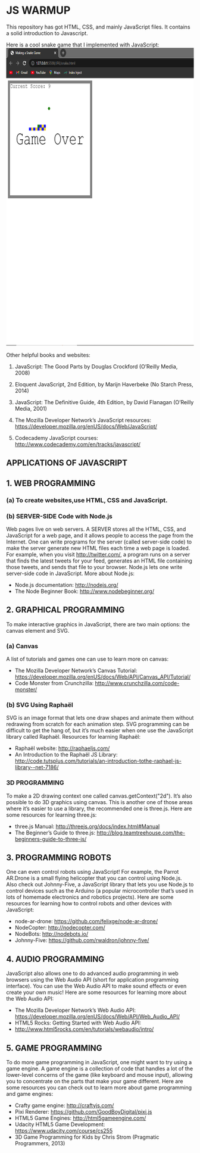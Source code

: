 # JS WARMUP
This repository has got HTML, CSS, and mainly JavaScript files.
It contains a solid introduction to Javascript.

Here is a cool snake game that I implemented with JavaScript:
<img src="./snake.png" width="800" height="800">


Other helpful books and websites:
1. JavaScript: The Good Parts by Douglas Crockford (O’Reilly Media, 2008)

2. Eloquent JavaScript, 2nd Edition, by Marijn Haverbeke (No Starch Press, 2014)

3. JavaScript: The Definitive Guide, 4th Edition, by David Flanagan (O’Reilly Media, 2001)

4. The Mozilla Developer Network’s JavaScript resources: https://developer.mozilla.org/enUS/docs/Web/JavaScript/

5. Codecademy JavaScript courses: http://www.codecademy.com/en/tracks/javascript/


## APPLICATIONS OF JAVASCRIPT
## 1. WEB PROGRAMMING

### (a) To create websites,use HTML, CSS and JavaScript.

### (b) SERVER-SIDE Code with Node.js
Web pages live on web servers. A SERVER stores all the HTML, CSS, and JavaScript for a web page, 
and it allows people to access the page from the Internet. 
One can write programs for the server (called server-side code) 
to make the server generate new HTML files each time a web page is loaded. 
For example, when you visit http://twitter.com/, a program runs on a server 
that finds the latest tweets for your feed, generates an HTML file containing those tweets,
and sends that file to your browser.
Node.js lets one write server-side code in JavaScript. 
More about Node.js:
- Node.js documentation: http://nodejs.org/
- The Node Beginner Book: http://www.nodebeginner.org/


## 2. GRAPHICAL PROGRAMMING

To make interactive graphics in JavaScript, there are two main options: the canvas element
and SVG.

### (a) Canvas
A list of tutorials and games one can use to learn more on canvas:
- The Mozilla Developer Network’s Canvas Tutorial: https://developer.mozilla.org/enUS/docs/Web/API/Canvas_API/Tutorial/
- Code Monster from Crunchzilla: http://www.crunchzilla.com/code-monster/

### (b) SVG Using Raphaël
SVG is an image format that lets one draw shapes and animate them without redrawing from scratch for
each animation step. 
SVG programming can be difficult to get the hang of, but it’s much easier when one 
use the JavaScript library called Raphaël. 
Resources for learning Raphaël:
- Raphaël website: http://raphaeljs.com/
- An Introduction to the Raphaël JS Library: http://code.tutsplus.com/tutorials/an-introduction-tothe-raphael-js-library--net-7186/

### 3D PROGRAMMING
To make a 2D drawing context one called canvas.getContext("2d"). 
It’s also possible to do 3D graphics using canvas. 
This is another one of those areas where it’s easier to use a library, the recommended 
one is three.js. 
Here are some resources for learning three.js:
- three.js Manual: http://threejs.org/docs/index.html#Manual
- The Beginner’s Guide to three.js: http://blog.teamtreehouse.com/the-beginners-guide-to-three-js/


## 3. PROGRAMMING ROBOTS
One can even control robots using JavaScript! For example, the Parrot AR.Drone is a small flying
helicopter that you can control using Node.js. Also check out Johnny-Five, a JavaScript library
that lets you use Node.js to control devices such as the Arduino (a popular microcontroller that’s used in
lots of homemade electronics and robotics projects). 
Here are some resources for learning how to control robots and other devices with JavaScript:
- node-ar-drone: https://github.com/felixge/node-ar-drone/
- NodeCopter: http://nodecopter.com/
- NodeBots: http://nodebots.io/
- Johnny-Five: https://github.com/rwaldron/johnny-five/


## 4. AUDIO PROGRAMMING
JavaScript also allows one to do advanced audio programming in web browsers using the Web Audio
API (short for application programming interface). You can use the Web Audio API to make sound
effects or even create your own music! 
Here are some resources for learning more about the Web Audio API:
- The Mozilla Developer Network’s Web Audio API: https://developer.mozilla.org/enUS/docs/Web/API/Web_Audio_API/
- HTML5 Rocks: Getting Started with Web Audio API:
- http://www.html5rocks.com/en/tutorials/webaudio/intro/


## 5. GAME PROGRAMMING
To do more game programming in JavaScript, one might want to try using a game engine. 
A game engine is a collection of code that handles a lot of the lower-level concerns of the game (like
keyboard and mouse input), allowing you to concentrate on the parts that make your game different.
Here are some resources you can check out to learn more about game programming and game engines:
- Crafty game engine: http://craftyjs.com/
- Pixi Renderer: https://github.com/GoodBoyDigital/pixi.js
- HTML5 Game Engines: http://html5gameengine.com/
- Udacity HTML5 Game Development: https://www.udacity.com/course/cs255
- 3D Game Programming for Kids by Chris Strom (Pragmatic Programmers, 2013)